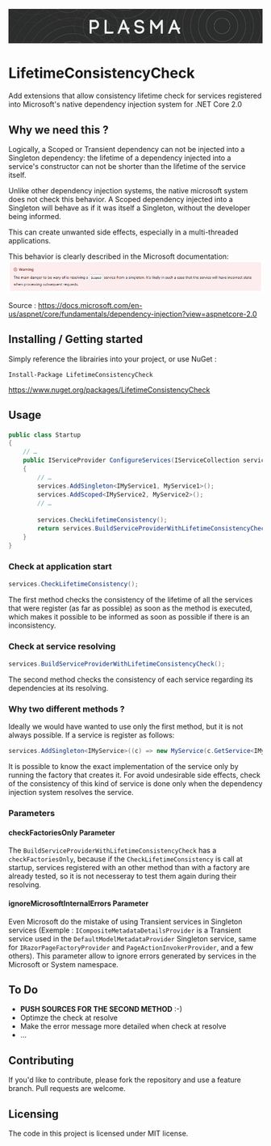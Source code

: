 ![logo](https://github.com/Plasma-Paris/LifetimeConsistencyCheck/raw/master/documentation/ReadMe_Resources/logo.png)

# LifetimeConsistencyCheck

Add extensions that allow consistency lifetime check for services registered into Microsoft's native dependency injection system for .NET Core 2.0

## Why we need this ?

Logically, a Scoped or Transient dependency can not be injected into a Singleton dependency: the lifetime of a dependency injected into a service's constructor can not be shorter than the lifetime of the service itself.

Unlike other dependency injection systems, the native microsoft system does not check this behavior. A Scoped dependency injected into a Singleton will behave as if it was itself a Singleton, without the developer being informed.

This can create unwanted side effects, especially in a multi-threaded applications.

This behavior is clearly described in the Microsoft documentation:
![log_warning](https://github.com/Plasma-Paris/LifetimeConsistencyCheck/raw/master/documentation/ReadMe_Resources/doc_warning.png)

Source : https://docs.microsoft.com/en-us/aspnet/core/fundamentals/dependency-injection?view=aspnetcore-2.0

## Installing / Getting started

Simply reference the librairies into your project, or use NuGet :

```shell
Install-Package LifetimeConsistencyCheck
```

https://www.nuget.org/packages/LifetimeConsistencyCheck

## Usage

```c#
public class Startup
{
	// …
	public IServiceProvider ConfigureServices(IServiceCollection services)
	{
		// …
		services.AddSingleton<IMyService1, MyService1>();
		services.AddScoped<IMyService2, MyService2>();
		// …

		services.CheckLifetimeConsistency();
		return services.BuildServiceProviderWithLifetimeConsistencyCheck();
	}
}
```

### Check at application start

```c#
services.CheckLifetimeConsistency();
```
The first method checks the consistency of the lifetime of all the services that were register (as far as possible) as soon as the method is executed, which makes it possible to be informed as soon as possible if there is an inconsistency.

### Check at service resolving

```c#
services.BuildServiceProviderWithLifetimeConsistencyCheck();
```
The second method checks the consistency of each service regarding its dependencies at its resolving.

### Why two different methods ?

Ideally we would have wanted to use only the first method, but it is not always possible. If a service is register as follows:

```c#
services.AddSingleton<IMyService>((c) => new MyService(c.GetService<IMyService2>());
```

It is possible to know the exact implementation of the service only by running the factory that creates it. For avoid undesirable side effects, check of the consistency of this kind of service is done only when the dependency injection system resolves the service.

### Parameters

#### checkFactoriesOnly Parameter

The `BuildServiceProviderWithLifetimeConsistencyCheck` has a `checkFactoriesOnly`, because if the `CheckLifetimeConsistency` is call at startup, services registered with an other method than with a factory are already tested, so it is not necesseray to test them again during their resolving.

#### ignoreMicrosoftInternalErrors Parameter

Even Microsoft do the mistake of using Transient services in Singleton services (Exemple : `ICompositeMetadataDetailsProvider` is a Transient service used in the `DefaultModelMetadataProvider` Singleton service, same for `IRazorPageFactoryProvider` and `PageActionInvokerProvider`, and a few others). 
This parameter allow to ignore errors generated by services in the Microsoft or System namespace.

## To Do

* **PUSH SOURCES FOR THE SECOND METHOD** :-)
* Optimze the check at resolve
* Make the error message more detailed when check at resolve
* …

## Contributing

If you'd like to contribute, please fork the repository and use a feature branch. Pull requests are welcome.

## Licensing

The code in this project is licensed under MIT license.